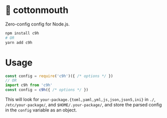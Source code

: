 # 🐍 cottonmouth

Zero-config config for Node.js.

```bash
npm install c9h
# OR
yarn add c9h
```

# Usage

```js
const config = require('c9h')({ /* options */ })
// OR
import c9h from 'c9h'
const config = c9h({ /* options */ })
```

This will look for `your-package.{toml,yaml,yml,js,json,json5,ini}` in `./`, `/etc/your-package/`, and `$HOME/.your-package/`, and store the parsed config in the `config` variable as an object.
